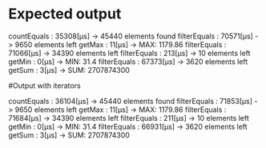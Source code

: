 # Expected output

countEquals : 35308[µs] -> 45440 elements found
filterEquals : 70571[µs] -> 9650 elements left
getMax : 11[µs] -> MAX: 1179.86
filterEquals : 71066[µs] -> 34390 elements left
filterEquals : 213[µs] -> 10 elements left
getMin : 0[µs] -> MIN: 31.4
filterEquals : 67373[µs] -> 3620 elements left
getSum : 3[µs] -> SUM: 2707874300

#Output with iterators

countEquals : 36104[µs] -> 45440 elements found
filterEquals : 71853[µs] -> 9650 elements left
getMax : 11[µs] -> MAX: 1179.86
filterEquals : 71684[µs] -> 34390 elements left
filterEquals : 211[µs] -> 10 elements left
getMin : 0[µs] -> MIN: 31.4
filterEquals : 66931[µs] -> 3620 elements left
getSum : 3[µs] -> SUM: 2707874300



